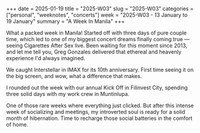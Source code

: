 +++
date = 2025-01-19
title = "2025-W03"
slug = "2025-W03"
categories = ["personal", "weeknotes", "concerts"]
week = "2025-W03 - 13 January to 19 January"
summary = "A Week In Manila"
+++

What a packed week in Manila! Started off with three days of pure couple time, which led to one of my biggest concert dreams finally coming true — seeing Cigarettes After Sex live. Been waiting for this moment since 2013, and let me tell you, Greg Gonzales delivered that ethereal and heavenly experience I'd always imagined.

We caught Interstellar in IMAX for its 10th anniversary. First time seeing it on the big screen, and wow, what a difference that makes.

I rounded out the week with our annual Kick Off in Filinvest City, spending three solid days with my work crew in Muntinlupa.

One of those rare weeks where everything just clicked. But after this intense week of socializing and meetings, my introverted soul is ready for a solid month of hibernation. Time to recharge those social batteries in the comfort of home.